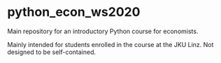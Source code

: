 # python_econ_ws2020
Main repository for an introductory Python course for economists.

Mainly intended for students enrolled in the course at the JKU Linz. Not designed to be self-contained.
